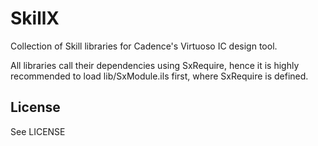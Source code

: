 # SkillX

Collection of Skill libraries for Cadence's Virtuoso IC design tool.

All libraries call their dependencies using SxRequire, hence it is highly recommended to load lib/SxModule.ils first, where SxRequire is defined.

## License
See LICENSE

